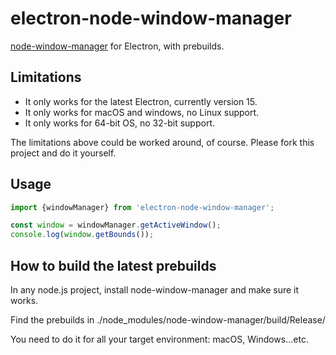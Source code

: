 # electron-node-window-manager

[node-window-manager](https://github.com/sentialx/node-window-manager) for Electron, with prebuilds.


## Limitations

- It only works for the latest Electron, currently version 15.
- It only works for macOS and windows, no Linux support.
- It only works for 64-bit OS, no 32-bit support.

The limitations above could be worked around, of course. 
Please fork this project and do it yourself. 


## Usage

```ts
import {windowManager} from 'electron-node-window-manager';

const window = windowManager.getActiveWindow();
console.log(window.getBounds());
```


## How to build the latest prebuilds

In any node.js project, install node-window-manager and make sure it works.

Find the prebuilds in ./node_modules/node-window-manager/build/Release/

You need to do it for all your target environment: macOS, Windows...etc.
